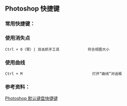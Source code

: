 
## Photoshop 快捷键

### 常用快捷键：

### 使用消失点
```
Ctrl + 0（零）| 双击抓手工具             符合视图大小
```

### 使用曲线
```
Ctrl + M                                打开“曲线”对话框
```

### 参考资料：
[Photoshop 默认键盘快捷键](https://helpx.adobe.com/cn/photoshop/using/default-keyboard-shortcuts.html)   
